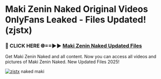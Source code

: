 # Maki Zenin Naked Original Videos 0nlyFans Leaked - Files Updated! (zjstx)

<h3>🔴 CLICK HERE 🌐==►► <a href="https://tinyurl.com/up5wt9bj" rel="nofollow">Maki Zenin Naked Updated Files</a></h3>

Get Maki Zenin Naked and all content. Now you can access all videos and pictures of Maki Zenin Naked. New Updated Files 2025!

[![zjstx](https://i.imgur.com/ABiUzMV.gif)](https://tinyurl.com/up5wt9bj)
naked maki